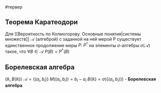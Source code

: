 #тервер
## Теорема Каратеодори
Для [[Вероятность по Колмогорову. Основные понятия|системы множеств]] $\mathcal{A}$ (алгеброй) с заданной на ней мерой P существует единственное продолжение меры $P: \ P^*$ на элементы $\sigma$-алгебры $\sigma(\mathcal{A})$ такое, что $\forall B \in \mathcal{A} \ P(B) = P^*(B)$

## Борелевская алгебра
$(\mathbb{R}, B(\mathbb{R}))$
$\mathcal{A} = \{ (a_i, b_i) \}$
$M((a_i, b_i)) = b_i - a_i$
$B(\mathbb{R}) = \sigma( \{ (a_i, b_i) \})$ - **Борелевская алгебра**